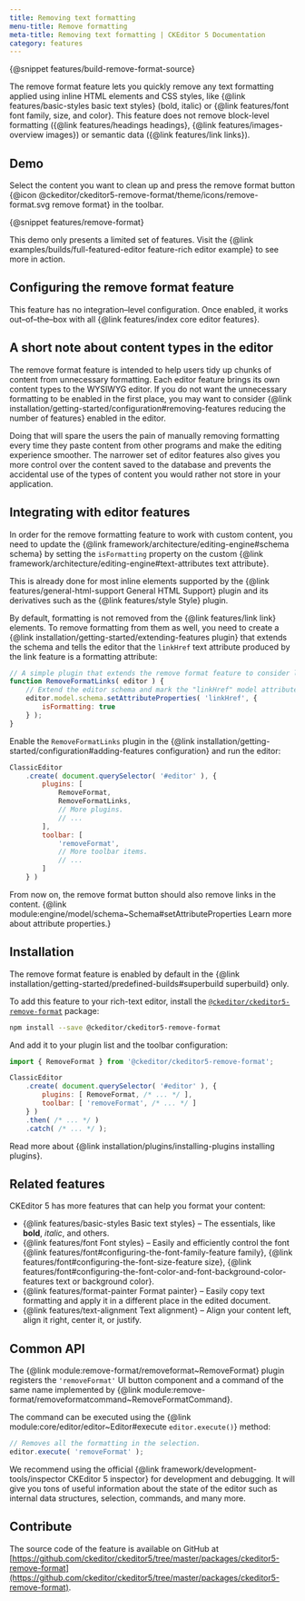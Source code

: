 ```yaml
---
title: Removing text formatting
menu-title: Remove formatting
meta-title: Removing text formatting | CKEditor 5 Documentation
category: features
---
```


{@snippet features/build-remove-format-source}

The remove format feature lets you quickly remove any text formatting applied using inline HTML elements and CSS styles, like {@link features/basic-styles basic text styles} (bold, italic) or {@link features/font font family, size, and color}. This feature does not remove block-level formatting ({@link features/headings headings}, {@link features/images-overview images}) or semantic data ({@link features/link links}).

## Demo

Select the content you want to clean up and press the remove format button {@icon @ckeditor/ckeditor5-remove-format/theme/icons/remove-format.svg remove format} in the toolbar.

{@snippet features/remove-format}

<info-box info>
	This demo only presents a limited set of features. Visit the {@link examples/builds/full-featured-editor feature-rich editor example} to see more in action.
</info-box>

## Configuring the remove format feature

This feature has no integration–level configuration. Once enabled, it works out–of–the–box with all {@link features/index core editor features}.

## A short note about content types in the editor

The remove format feature is intended to help users tidy up chunks of content from unnecessary formatting. Each editor feature brings its own content types to the WYSIWYG editor. If you do not want the unnecessary formatting to be enabled in the first place, you may want to consider {@link installation/getting-started/configuration#removing-features reducing the number of features} enabled in the editor.

Doing that will spare the users the pain of manually removing formatting every time they paste content from other programs and make the editing experience smoother. The narrower set of editor features also gives you more control over the content saved to the database and prevents the accidental use of the types of content you would rather not store in your application.

## Integrating with editor features

In order for the remove formatting feature to work with custom content, you need to update the {@link framework/architecture/editing-engine#schema schema} by setting the `isFormatting` property on the custom {@link framework/architecture/editing-engine#text-attributes text attribute}.

This is already done for most inline elements supported by the {@link features/general-html-support General HTML Support} plugin and its derivatives such as the {@link features/style Style} plugin.

By default, formatting is not removed from the {@link features/link link} elements. To remove formatting from them as well, you need to create a {@link installation/getting-started/extending-features plugin} that extends the schema and tells the editor that the `linkHref` text attribute produced by the link feature is a formatting attribute:

```js
// A simple plugin that extends the remove format feature to consider links.
function RemoveFormatLinks( editor ) {
	// Extend the editor schema and mark the "linkHref" model attribute as formatting.
	editor.model.schema.setAttributeProperties( 'linkHref', {
		isFormatting: true
	} );
}
```

Enable the `RemoveFormatLinks` plugin in the {@link installation/getting-started/configuration#adding-features configuration} and run the editor:

```js
ClassicEditor
	.create( document.querySelector( '#editor' ), {
		plugins: [
			RemoveFormat,
			RemoveFormatLinks,
			// More plugins.
			// ...
		],
		toolbar: [
			'removeFormat',
			// More toolbar items.
			// ...
		]
	} )
```

From now on, the remove format button should also remove links in the content. {@link module:engine/model/schema~Schema#setAttributeProperties Learn more about attribute properties.}

## Installation

<info-box info>
	The remove format feature is enabled by default in the {@link installation/getting-started/predefined-builds#superbuild superbuild} only.
</info-box>

To add this feature to your rich-text editor, install the [`@ckeditor/ckeditor5-remove-format`](https://www.npmjs.com/package/@ckeditor/ckeditor5-remove-format) package:

```bash
npm install --save @ckeditor/ckeditor5-remove-format
```

And add it to your plugin list and the toolbar configuration:

```js
import { RemoveFormat } from '@ckeditor/ckeditor5-remove-format';

ClassicEditor
	.create( document.querySelector( '#editor' ), {
		plugins: [ RemoveFormat, /* ... */ ],
		toolbar: [ 'removeFormat', /* ... */ ]
	} )
	.then( /* ... */ )
	.catch( /* ... */ );
```

<info-box info>
	Read more about {@link installation/plugins/installing-plugins installing plugins}.
</info-box>

## Related features

CKEditor&nbsp;5 has more features that can help you format your content:
* {@link features/basic-styles Basic text styles} &ndash; The essentials, like **bold**, *italic*, and others.
* {@link features/font Font styles} &ndash; Easily and efficiently control the font {@link features/font#configuring-the-font-family-feature family}, {@link features/font#configuring-the-font-size-feature size}, {@link features/font#configuring-the-font-color-and-font-background-color-features text or background color}.
* {@link features/format-painter Format painter} &ndash; Easily copy text formatting and apply it in a different place in the edited document.
* {@link features/text-alignment Text alignment} &ndash; Align your content left, align it right, center it, or justify.

## Common API

The {@link module:remove-format/removeformat~RemoveFormat} plugin registers the `'removeFormat'` UI button component and a command of the same name implemented by {@link module:remove-format/removeformatcommand~RemoveFormatCommand}.

The command can be executed using the {@link module:core/editor/editor~Editor#execute `editor.execute()`} method:

```js
// Removes all the formatting in the selection.
editor.execute( 'removeFormat' );
```

<info-box>
	We recommend using the official {@link framework/development-tools/inspector CKEditor&nbsp;5 inspector} for development and debugging. It will give you tons of useful information about the state of the editor such as internal data structures, selection, commands, and many more.
</info-box>

## Contribute

The source code of the feature is available on GitHub at [https://github.com/ckeditor/ckeditor5/tree/master/packages/ckeditor5-remove-format](https://github.com/ckeditor/ckeditor5/tree/master/packages/ckeditor5-remove-format).
